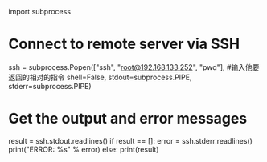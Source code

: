 import subprocess

# Connect to remote server via SSH
ssh = subprocess.Popen(["ssh", "root@192.168.133.252", "pwd"],   #输入他要返回的相对的指令
                       shell=False,
                       stdout=subprocess.PIPE,
                       stderr=subprocess.PIPE)

# Get the output and error messages
result = ssh.stdout.readlines()
if result == []:
    error = ssh.stderr.readlines()
    print("ERROR: %s" % error)
else:
    print(result)
